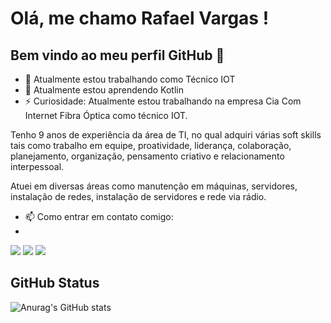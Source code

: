 # Olá, me chamo Rafael Vargas ! 
## Bem vindo ao meu perfil GitHub 👋

- 🔭 Atualmente estou trabalhando como Técnico IOT
- 🌱 Atualmente estou aprendendo Kotlin
- ⚡ Curiosidade: Atualmente estou trabalhando na empresa Cia Com Internet Fibra Óptica como técnico IOT.


Tenho 9 anos de experiência da área de TI, no qual adquiri várias soft skills tais como trabalho em equipe, 
proatividade, liderança, colaboração, planejamento, organização, pensamento criativo e relacionamento interpessoal.

Atuei em diversas áreas como manutenção em máquinas, servidores, instalação de redes, instalação de servidores e rede via rádio.
-  📫 Como entrar em contato comigo: 
- <div>
<a href="https://www.instagram.com/rafaelgvargas_/" target="_blank"><img src="https://img.shields.io/badge/-Instagram-%23E4405F?style=for-the-badge&logo=instagram&logoColor=white" target="_blank"></a>
<a href = "mailto:rafaelgoncalvesvargas@gmail.com"><img src="https://img.shields.io/badge/Gmail-D14836?style=for-the-badge&logo=gmail&logoColor=white" target="_blank"></a>
<a href="https://www.linkedin.com/in/rafael-vargas-642b07195/" target="_blank"><img src="https://img.shields.io/badge/-LinkedIn-%230077B5?style=for-the-badge&logo=linkedin&logoColor=white" target="_blank"></a>   
</div>

## GitHub Status
![Anurag's GitHub stats](https://github-readme-stats.vercel.app/api?username=rafaelgvargas&theme=dark&show_icons=true)